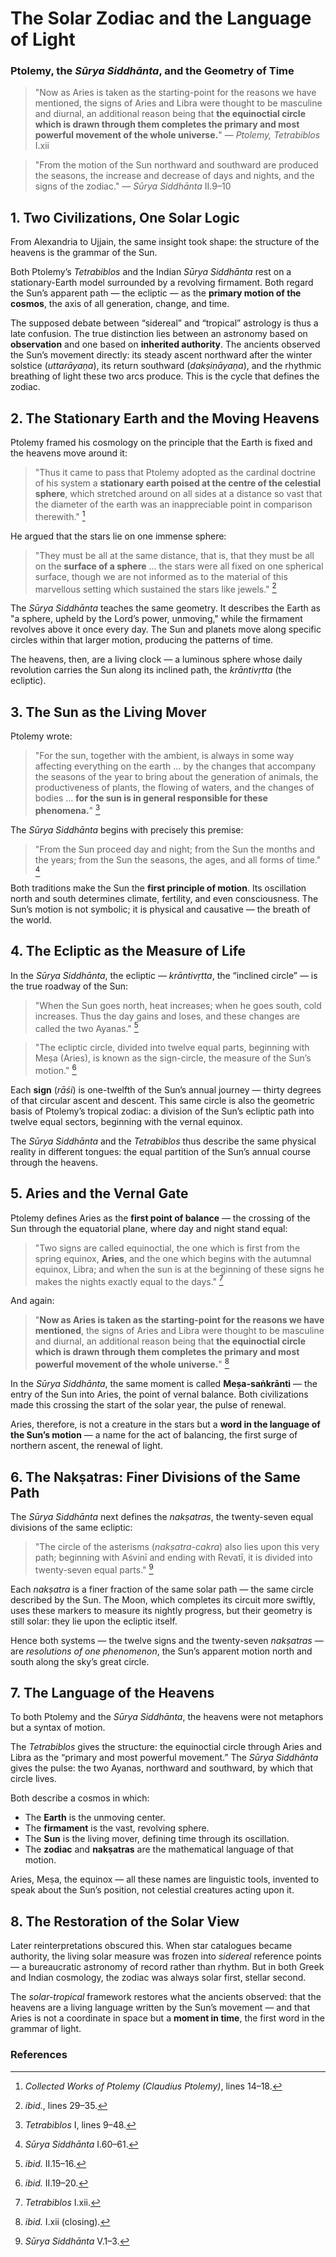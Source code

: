 # The Solar Zodiac and the Language of Light
### Ptolemy, the *Sūrya Siddhānta*, and the Geometry of Time

> "Now as Aries is taken as the starting-point for the reasons we have mentioned,
> the signs of Aries and Libra were thought to be masculine and diurnal,
> an additional reason being that **the equinoctial circle which is drawn through them
> completes the primary and most powerful movement of the whole universe.**"
> — *Ptolemy, Tetrabiblos* I.xii

> "From the motion of the Sun northward and southward are produced the seasons,
> the increase and decrease of days and nights, and the signs of the zodiac."
> — *Sūrya Siddhānta* II.9–10

## 1. Two Civilizations, One Solar Logic

From Alexandria to Ujjain, the same insight took shape: the structure of the heavens is the grammar of the Sun.

Both Ptolemy’s *Tetrabiblos* and the Indian *Sūrya Siddhānta* rest on a stationary-Earth model surrounded by a revolving firmament.
Both regard the Sun’s apparent path — the ecliptic — as the **primary motion of the cosmos**, the axis of all generation, change, and time.

The supposed debate between “sidereal” and “tropical” astrology is thus a late confusion.
The true distinction lies between an astronomy based on **observation** and one based on **inherited authority**.
The ancients observed the Sun’s movement directly: its steady ascent northward after the winter solstice (*uttarāyaṇa*), its return southward (*dakṣiṇāyaṇa*), and the rhythmic breathing of light these two arcs produce.
This is the cycle that defines the zodiac.

## 2. The Stationary Earth and the Moving Heavens

Ptolemy framed his cosmology on the principle that the Earth is fixed and the heavens move around it:

> "Thus it came to pass that Ptolemy adopted as the cardinal doctrine of his system a **stationary earth poised at the centre of the celestial sphere**, which stretched around on all sides at a distance so vast that the diameter of the earth was an inappreciable point in comparison therewith." [^1]

He argued that the stars lie on one immense sphere:

> "They must be all at the same distance, that is, that they must be all on the **surface of a sphere** … the stars were all fixed on one spherical surface, though we are not informed as to the material of this marvellous setting which sustained the stars like jewels." [^2]

The *Sūrya Siddhānta* teaches the same geometry.
It describes the Earth as "a sphere, upheld by the Lord’s power, unmoving," while the firmament revolves above it once every day.
The Sun and planets move along specific circles within that larger motion, producing the patterns of time.

The heavens, then, are a living clock — a luminous sphere whose daily revolution carries the Sun along its inclined path, the *krāntivṛtta* (the ecliptic).

## 3. The Sun as the Living Mover

Ptolemy wrote:

> "For the sun, together with the ambient, is always in some way affecting everything on the earth … by the changes that accompany the seasons of the year to bring about the generation of animals, the productiveness of plants, the flowing of waters, and the changes of bodies … **for the sun is in general responsible for these phenomena.**" [^3]

The *Sūrya Siddhānta* begins with precisely this premise:

> "From the Sun proceed day and night; from the Sun the months and the years;
> from the Sun the seasons, the ages, and all forms of time." [^4]

Both traditions make the Sun the **first principle of motion**.
Its oscillation north and south determines climate, fertility, and even consciousness.
The Sun’s motion is not symbolic; it is physical and causative — the breath of the world.

## 4. The Ecliptic as the Measure of Life

In the *Sūrya Siddhānta*, the ecliptic — *krāntivṛtta*, the “inclined circle” — is the true roadway of the Sun:

> "When the Sun goes north, heat increases; when he goes south, cold increases.
> Thus the day gains and loses, and these changes are called the two Ayanas." [^5]

> "The ecliptic circle, divided into twelve equal parts, beginning with Meṣa (Aries),
> is known as the sign-circle, the measure of the Sun’s motion." [^6]

Each **sign** (*rāśi*) is one-twelfth of the Sun’s annual journey — thirty degrees of that circular ascent and descent.
This same circle is also the geometric basis of Ptolemy’s tropical zodiac: a division of the Sun’s ecliptic path into twelve equal sectors, beginning with the vernal equinox.

The *Sūrya Siddhānta* and the *Tetrabiblos* thus describe the same physical reality in different tongues:
the equal partition of the Sun’s annual course through the heavens.

## 5. Aries and the Vernal Gate

Ptolemy defines Aries as the **first point of balance** — the crossing of the Sun through the equatorial plane, where day and night stand equal:

> "Two signs are called equinoctial, the one which is first from the spring equinox, **Aries**, and the one which begins with the autumnal equinox, Libra; and when the sun is at the beginning of these signs he makes the nights exactly equal to the days." [^7]

And again:

> "**Now as Aries is taken as the starting-point for the reasons we have mentioned**,
> the signs of Aries and Libra were thought to be masculine and diurnal,
> an additional reason being that **the equinoctial circle which is drawn through them
> completes the primary and most powerful movement of the whole universe.**" [^8]

In the *Sūrya Siddhānta*, the same moment is called **Meṣa-saṅkrānti** — the entry of the Sun into Aries, the point of vernal balance.
Both civilizations made this crossing the start of the solar year, the pulse of renewal.

Aries, therefore, is not a creature in the stars but a **word in the language of the Sun’s motion** — a name for the act of balancing, the first surge of northern ascent, the renewal of light.

## 6. The Nakṣatras: Finer Divisions of the Same Path

The *Sūrya Siddhānta* next defines the *nakṣatras*, the twenty-seven equal divisions of the same ecliptic:

> "The circle of the asterisms (*nakṣatra-cakra*) also lies upon this very path;
> beginning with Aśvinī and ending with Revatī,
> it is divided into twenty-seven equal parts." [^9]

Each *nakṣatra* is a finer fraction of the same solar path — the same circle described by the Sun.
The Moon, which completes its circuit more swiftly, uses these markers to measure its nightly progress, but their geometry is still solar: they lie upon the ecliptic itself.

Hence both systems — the twelve signs and the twenty-seven *nakṣatras* — are *resolutions of one phenomenon*, the Sun’s apparent motion north and south along the sky’s great circle.

## 7. The Language of the Heavens

To both Ptolemy and the *Sūrya Siddhānta*, the heavens were not metaphors but a syntax of motion.

The *Tetrabiblos* gives the structure: the equinoctial circle through Aries and Libra as the “primary and most powerful movement.”
The *Sūrya Siddhānta* gives the pulse: the two Ayanas, northward and southward, by which that circle lives.

Both describe a cosmos in which:
- The **Earth** is the unmoving center.
- The **firmament** is the vast, revolving sphere.
- The **Sun** is the living mover, defining time through its oscillation.
- The **zodiac** and **nakṣatras** are the mathematical language of that motion.

Aries, Meṣa, the equinox — all these names are linguistic tools, invented to speak about the Sun’s position, not celestial creatures acting upon it.

## 8. The Restoration of the Solar View

Later reinterpretations obscured this.
When star catalogues became authority, the living solar measure was frozen into *sidereal* reference points — a bureaucratic astronomy of record rather than rhythm.
But in both Greek and Indian cosmology, the zodiac was always solar first, stellar second.

The *solar-tropical* framework restores what the ancients observed:
that the heavens are a living language written by the Sun’s movement —
and that Aries is not a coordinate in space but a **moment in time**,
the first word in the grammar of light.

### References

[^1]: *Collected Works of Ptolemy (Claudius Ptolemy)*, lines 14–18.
[^2]: *ibid.*, lines 29–35.
[^3]: *Tetrabiblos* I, lines 9–48.
[^4]: *Sūrya Siddhānta* I.60–61.
[^5]: *ibid.* II.15–16.
[^6]: *ibid.* II.19–20.
[^7]: *Tetrabiblos* I.xii.
[^8]: *ibid.* I.xii (closing).
[^9]: *Sūrya Siddhānta* V.1–3.
